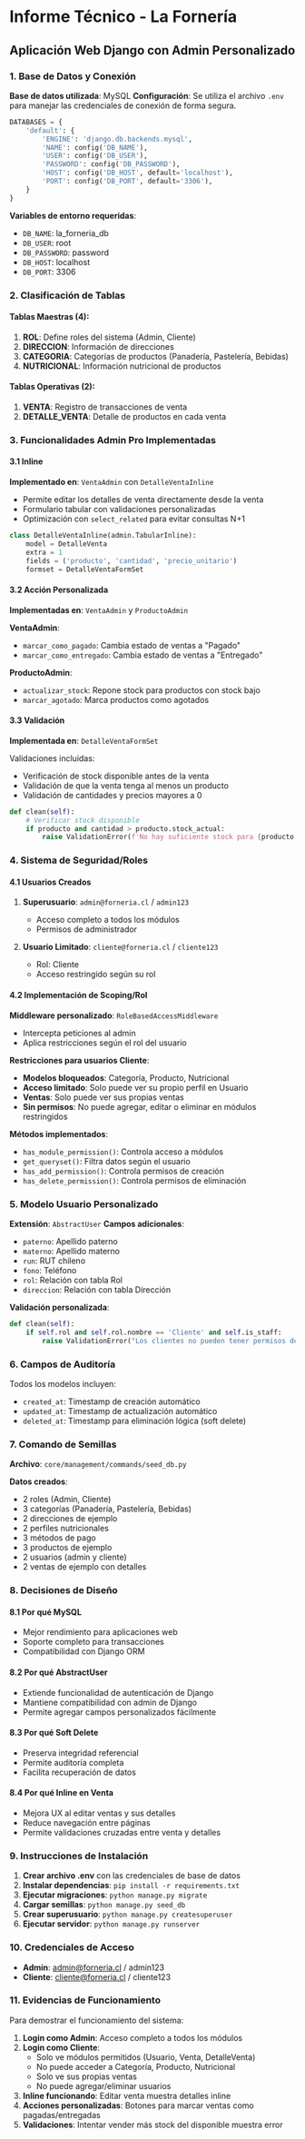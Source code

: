 # Informe Técnico - La Fornería
## Aplicación Web Django con Admin Personalizado

### 1. Base de Datos y Conexión

**Base de datos utilizada**: MySQL
**Configuración**: Se utiliza el archivo `.env` para manejar las credenciales de conexión de forma segura.

```python
DATABASES = {
    'default': {
        'ENGINE': 'django.db.backends.mysql',
        'NAME': config('DB_NAME'),
        'USER': config('DB_USER'),
        'PASSWORD': config('DB_PASSWORD'),
        'HOST': config('DB_HOST', default='localhost'),
        'PORT': config('DB_PORT', default='3306'),
    }
}
```

**Variables de entorno requeridas**:
- `DB_NAME`: la_forneria_db
- `DB_USER`: root
- `DB_PASSWORD`: password
- `DB_HOST`: localhost
- `DB_PORT`: 3306

### 2. Clasificación de Tablas

#### Tablas Maestras (4):
1. **ROL**: Define roles del sistema (Admin, Cliente)
2. **DIRECCION**: Información de direcciones
3. **CATEGORIA**: Categorías de productos (Panadería, Pastelería, Bebidas)
4. **NUTRICIONAL**: Información nutricional de productos

#### Tablas Operativas (2):
1. **VENTA**: Registro de transacciones de venta
2. **DETALLE_VENTA**: Detalle de productos en cada venta

### 3. Funcionalidades Admin Pro Implementadas

#### 3.1 Inline
**Implementado en**: `VentaAdmin` con `DetalleVentaInline`
- Permite editar los detalles de venta directamente desde la venta
- Formulario tabular con validaciones personalizadas
- Optimización con `select_related` para evitar consultas N+1

```python
class DetalleVentaInline(admin.TabularInline):
    model = DetalleVenta
    extra = 1
    fields = ('producto', 'cantidad', 'precio_unitario')
    formset = DetalleVentaFormSet
```

#### 3.2 Acción Personalizada
**Implementadas en**: `VentaAdmin` y `ProductoAdmin`

**VentaAdmin**:
- `marcar_como_pagado`: Cambia estado de ventas a "Pagado"
- `marcar_como_entregado`: Cambia estado de ventas a "Entregado"

**ProductoAdmin**:
- `actualizar_stock`: Repone stock para productos con stock bajo
- `marcar_agotado`: Marca productos como agotados

#### 3.3 Validación
**Implementada en**: `DetalleVentaFormSet`

Validaciones incluidas:
- Verificación de stock disponible antes de la venta
- Validación de que la venta tenga al menos un producto
- Validación de cantidades y precios mayores a 0

```python
def clean(self):
    # Verificar stock disponible
    if producto and cantidad > producto.stock_actual:
        raise ValidationError(f'No hay suficiente stock para {producto.nombre}')
```

### 4. Sistema de Seguridad/Roles

#### 4.1 Usuarios Creados
1. **Superusuario**: `admin@forneria.cl` / `admin123`
   - Acceso completo a todos los módulos
   - Permisos de administrador

2. **Usuario Limitado**: `cliente@forneria.cl` / `cliente123`
   - Rol: Cliente
   - Acceso restringido según su rol

#### 4.2 Implementación de Scoping/Rol

**Middleware personalizado**: `RoleBasedAccessMiddleware`
- Intercepta peticiones al admin
- Aplica restricciones según el rol del usuario

**Restricciones para usuarios Cliente**:
- **Modelos bloqueados**: Categoría, Producto, Nutricional
- **Acceso limitado**: Solo puede ver su propio perfil en Usuario
- **Ventas**: Solo puede ver sus propias ventas
- **Sin permisos**: No puede agregar, editar o eliminar en módulos restringidos

**Métodos implementados**:
- `has_module_permission()`: Controla acceso a módulos
- `get_queryset()`: Filtra datos según el usuario
- `has_add_permission()`: Controla permisos de creación
- `has_delete_permission()`: Controla permisos de eliminación

### 5. Modelo Usuario Personalizado

**Extensión**: `AbstractUser`
**Campos adicionales**:
- `paterno`: Apellido paterno
- `materno`: Apellido materno  
- `run`: RUT chileno
- `fono`: Teléfono
- `rol`: Relación con tabla Rol
- `direccion`: Relación con tabla Dirección

**Validación personalizada**:
```python
def clean(self):
    if self.rol and self.rol.nombre == 'Cliente' and self.is_staff:
        raise ValidationError("Los clientes no pueden tener permisos de staff.")
```

### 6. Campos de Auditoría

Todos los modelos incluyen:
- `created_at`: Timestamp de creación automático
- `updated_at`: Timestamp de actualización automático
- `deleted_at`: Timestamp para eliminación lógica (soft delete)

### 7. Comando de Semillas

**Archivo**: `core/management/commands/seed_db.py`

**Datos creados**:
- 2 roles (Admin, Cliente)
- 3 categorías (Panadería, Pastelería, Bebidas)
- 2 direcciones de ejemplo
- 2 perfiles nutricionales
- 3 métodos de pago
- 3 productos de ejemplo
- 2 usuarios (admin y cliente)
- 2 ventas de ejemplo con detalles

### 8. Decisiones de Diseño

#### 8.1 Por qué MySQL
- Mejor rendimiento para aplicaciones web
- Soporte completo para transacciones
- Compatibilidad con Django ORM

#### 8.2 Por qué AbstractUser
- Extiende funcionalidad de autenticación de Django
- Mantiene compatibilidad con admin de Django
- Permite agregar campos personalizados fácilmente

#### 8.3 Por qué Soft Delete
- Preserva integridad referencial
- Permite auditoría completa
- Facilita recuperación de datos

#### 8.4 Por qué Inline en Venta
- Mejora UX al editar ventas y sus detalles
- Reduce navegación entre páginas
- Permite validaciones cruzadas entre venta y detalles

### 9. Instrucciones de Instalación

1. **Crear archivo .env** con las credenciales de base de datos
2. **Instalar dependencias**: `pip install -r requirements.txt`
3. **Ejecutar migraciones**: `python manage.py migrate`
4. **Cargar semillas**: `python manage.py seed_db`
5. **Crear superusuario**: `python manage.py createsuperuser`
6. **Ejecutar servidor**: `python manage.py runserver`

### 10. Credenciales de Acceso

- **Admin**: admin@forneria.cl / admin123
- **Cliente**: cliente@forneria.cl / cliente123

### 11. Evidencias de Funcionamiento

Para demostrar el funcionamiento del sistema:

1. **Login como Admin**: Acceso completo a todos los módulos
2. **Login como Cliente**: 
   - Solo ve módulos permitidos (Usuario, Venta, DetalleVenta)
   - No puede acceder a Categoría, Producto, Nutricional
   - Solo ve sus propias ventas
   - No puede agregar/eliminar usuarios
3. **Inline funcionando**: Editar venta muestra detalles inline
4. **Acciones personalizadas**: Botones para marcar ventas como pagadas/entregadas
5. **Validaciones**: Intentar vender más stock del disponible muestra error

